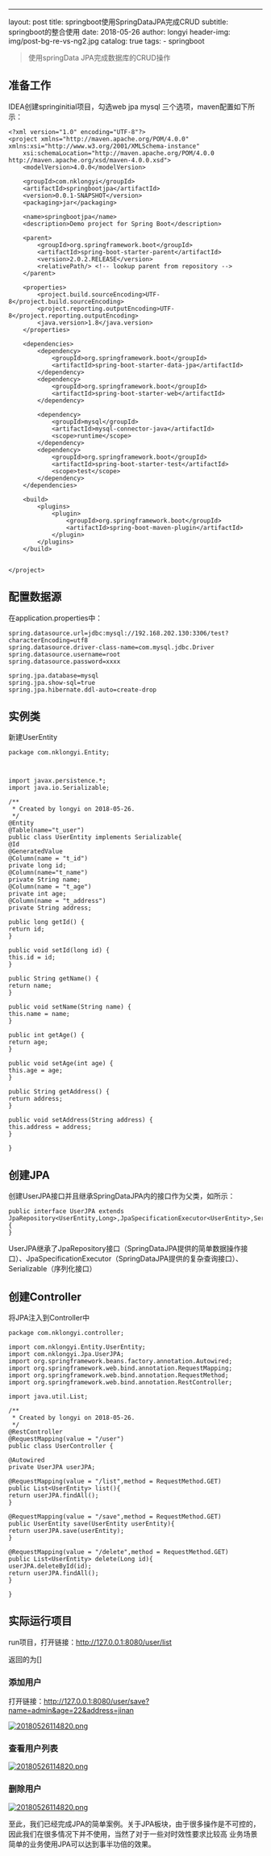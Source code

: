 ---
layout:     post
title:      springboot使用SpringDataJPA完成CRUD
subtitle:   springboot的整合使用
date:       2018-05-26
author:     longyi
header-img: img/post-bg-re-vs-ng2.jpg
catalog: true
tags:
    - springboot


>使用springData JPA完成数据库的CRUD操作


## 准备工作 

IDEA创建springinitial项目，勾选web jpa mysql 三个选项，maven配置如下所示：

    <?xml version="1.0" encoding="UTF-8"?>
    <project xmlns="http://maven.apache.org/POM/4.0.0" xmlns:xsi="http://www.w3.org/2001/XMLSchema-instance"
    	xsi:schemaLocation="http://maven.apache.org/POM/4.0.0 http://maven.apache.org/xsd/maven-4.0.0.xsd">
    	<modelVersion>4.0.0</modelVersion>
    
    	<groupId>com.nklongyi</groupId>
    	<artifactId>springbootjpa</artifactId>
    	<version>0.0.1-SNAPSHOT</version>
    	<packaging>jar</packaging>
    
    	<name>springbootjpa</name>
    	<description>Demo project for Spring Boot</description>
    
    	<parent>
    		<groupId>org.springframework.boot</groupId>
    		<artifactId>spring-boot-starter-parent</artifactId>
    		<version>2.0.2.RELEASE</version>
    		<relativePath/> <!-- lookup parent from repository -->
    	</parent>
    
    	<properties>
    		<project.build.sourceEncoding>UTF-8</project.build.sourceEncoding>
    		<project.reporting.outputEncoding>UTF-8</project.reporting.outputEncoding>
    		<java.version>1.8</java.version>
    	</properties>
    
    	<dependencies>
    		<dependency>
    			<groupId>org.springframework.boot</groupId>
    			<artifactId>spring-boot-starter-data-jpa</artifactId>
    		</dependency>
    		<dependency>
    			<groupId>org.springframework.boot</groupId>
    			<artifactId>spring-boot-starter-web</artifactId>
    		</dependency>
    
    		<dependency>
    			<groupId>mysql</groupId>
    			<artifactId>mysql-connector-java</artifactId>
    			<scope>runtime</scope>
    		</dependency>
    		<dependency>
    			<groupId>org.springframework.boot</groupId>
    			<artifactId>spring-boot-starter-test</artifactId>
    			<scope>test</scope>
    		</dependency>
    	</dependencies>
    
    	<build>
    		<plugins>
    			<plugin>
    				<groupId>org.springframework.boot</groupId>
    				<artifactId>spring-boot-maven-plugin</artifactId>
    			</plugin>
    		</plugins>
    	</build>
    
    
    </project>

## 配置数据源

在application.properties中：
    
    spring.datasource.url=jdbc:mysql://192.168.202.130:3306/test?characterEncoding=utf8
    spring.datasource.driver-class-name=com.mysql.jdbc.Driver
    spring.datasource.username=root
    spring.datasource.password=xxxx
    
    spring.jpa.database=mysql
    spring.jpa.show-sql=true
    spring.jpa.hibernate.ddl-auto=create-drop

## 实例类

新建UserEntity
    
    package com.nklongyi.Entity;
    
    
    
    import javax.persistence.*;
    import java.io.Serializable;
    
    /**
     * Created by longyi on 2018-05-26.
     */
    @Entity
    @Table(name="t_user")
    public class UserEntity implements Serializable{
    @Id
    @GeneratedValue
    @Column(name = "t_id")
    private long id;
    @Column(name="t_name")
    private String name;
    @Column(name = "t_age")
    private int age;
    @Column(name = "t_address")
    private String address;
    
    public long getId() {
    return id;
    }
    
    public void setId(long id) {
    this.id = id;
    }
    
    public String getName() {
    return name;
    }
    
    public void setName(String name) {
    this.name = name;
    }
    
    public int getAge() {
    return age;
    }
    
    public void setAge(int age) {
    this.age = age;
    }
    
    public String getAddress() {
    return address;
    }
    
    public void setAddress(String address) {
    this.address = address;
    }
    
    }

## 创建JPA

创建UserJPA接口并且继承SpringDataJPA内的接口作为父类，如所示：

    public interface UserJPA extends JpaRepository<UserEntity,Long>,JpaSpecificationExecutor<UserEntity>,Serializable {
    }
    
UserJPA继承了JpaRepository接口（SpringDataJPA提供的简单数据操作接口）、JpaSpecificationExecutor（SpringDataJPA提供的复杂查询接口）、Serializable（序列化接口）

## 创建Controller

将JPA注入到Controller中

    package com.nklongyi.controller;
    
    import com.nklongyi.Entity.UserEntity;
    import com.nklongyi.Jpa.UserJPA;
    import org.springframework.beans.factory.annotation.Autowired;
    import org.springframework.web.bind.annotation.RequestMapping;
    import org.springframework.web.bind.annotation.RequestMethod;
    import org.springframework.web.bind.annotation.RestController;
    
    import java.util.List;
    
    /**
     * Created by longyi on 2018-05-26.
     */
    @RestController
    @RequestMapping(value = "/user")
    public class UserController {
    
    @Autowired
    private UserJPA userJPA;
    
    @RequestMapping(value = "/list",method = RequestMethod.GET)
    public List<UserEntity> list(){
    return userJPA.findAll();
    }
    
    @RequestMapping(value = "/save",method = RequestMethod.GET)
    public UserEntity save(UserEntity userEntity){
    return userJPA.save(userEntity);
    }
    
    @RequestMapping(value = "/delete",method = RequestMethod.GET)
    public List<UserEntity> delete(Long id){
    userJPA.deleteById(id);
    return userJPA.findAll();
    }
    
    }

## 实际运行项目

run项目，打开链接：http://127.0.0.1:8080/user/list

返回的为[]

### 添加用户

打开链接：http://127.0.0.1:8080/user/save?name=admin&age=22&address=jinan

[![20180526114820.png](https://s9.postimg.cc/q94z82py7/20180526114820.png)](https://postimg.cc/image/5c8r3erx7/)

### 查看用户列表

[![20180526114820.png](https://s9.postimg.cc/wzlghlkun/20180526114820.png)](https://postimg.cc/image/wmu2bf2kr/)

### 删除用户

[![20180526114820.png](https://s9.postimg.cc/nrt814yfj/20180526114820.png)](https://postimg.cc/image/49ykl71hn/)



至此，我们已经完成JPA的简单案例。关于JPA板块，由于很多操作是不可控的，因此我们在很多情况下并不使用，当然了对于一些对时效性要求比较高 业务场景简单的业务使用JPA可以达到事半功倍的效果。






